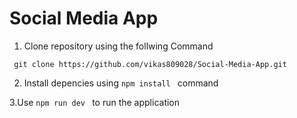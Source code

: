 # Social Media App

1. Clone repository using the follwing Command

```
 git clone https://github.com/vikas809028/Social-Media-App.git
```

2. Install depencies using `npm install ` command

3.Use `npm run dev ` to run the application
